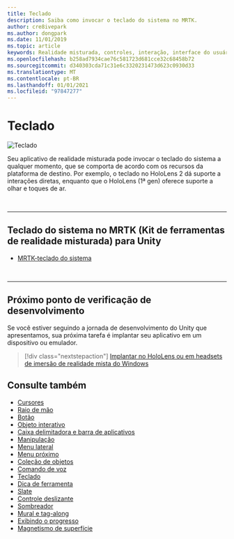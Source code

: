 ```yaml
---
title: Teclado
description: Saiba como invocar o teclado do sistema no MRTK.
author: cre8ivepark
ms.author: dongpark
ms.date: 11/01/2019
ms.topic: article
keywords: Realidade misturada, controles, interação, interface do usuário, UX, headset de realidade misturada, headset da realidade mista do Windows, headset da realidade virtual, HoloLens, teclado, MRTK, kit de ferramentas da realidade misturada
ms.openlocfilehash: b258ad7934cae76c581723d681cce32c68458b72
ms.sourcegitcommit: d340303cda71c31e6c3320231473d623c0930d33
ms.translationtype: MT
ms.contentlocale: pt-BR
ms.lasthandoff: 01/01/2021
ms.locfileid: "97847277"
---
```

# <a name="keyboard"></a>Teclado

![Teclado](images/UX_Hero_Keyboard.jpg)

Seu aplicativo de realidade misturada pode invocar o teclado do sistema a qualquer momento, que se comporta de acordo com os recursos da plataforma de destino. Por exemplo, o teclado no HoloLens 2 dá suporte a interações diretas, enquanto que o HoloLens (1ª gen) oferece suporte a olhar e toques de ar.

<br>

---

## <a name="system-keyboard-in-mrtk-mixed-reality-toolkit-for-unity"></a>Teclado do sistema no MRTK (Kit de ferramentas de realidade misturada) para Unity

* [MRTK-teclado do sistema](https://microsoft.github.io/MixedRealityToolkit-Unity/Documentation/README_SystemKeyboard.html)

<br>

---

## <a name="next-development-checkpoint"></a>Próximo ponto de verificação de desenvolvimento

Se você estiver seguindo a jornada de desenvolvimento do Unity que apresentamos, sua próxima tarefa é implantar seu aplicativo em um dispositivo ou emulador. 

> [!div class="nextstepaction"]
> [Implantar no HoloLens ou em headsets de imersão de realidade mista do Windows](../develop/platform-capabilities-and-apis/using-visual-studio.md)

## <a name="see-also"></a>Consulte também

* [Cursores](cursors.md)
* [Raio de mão](point-and-commit.md)
* [Botão](button.md)
* [Objeto interativo](interactable-object.md)
* [Caixa delimitadora e barra de aplicativos](app-bar-and-bounding-box.md)
* [Manipulação](direct-manipulation.md)
* [Menu lateral](hand-menu.md)
* [Menu próximo](near-menu.md)
* [Coleção de objetos](object-collection.md)
* [Comando de voz](voice-input.md)
* [Teclado](keyboard.md)
* [Dica de ferramenta](tooltip.md)
* [Slate](slate.md)
* [Controle deslizante](slider.md)
* [Sombreador](shader.md)
* [Mural e tag-along](billboarding-and-tag-along.md)
* [Exibindo o progresso](progress.md)
* [Magnetismo de superfície](surface-magnetism.md)
